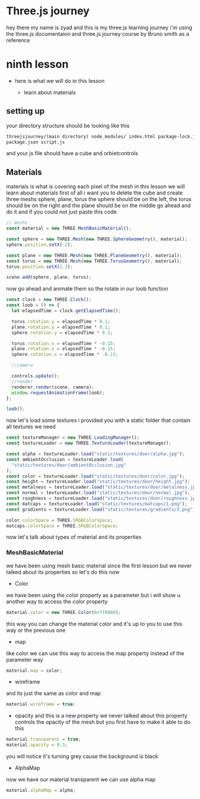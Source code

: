 # Three.js journey

hey there my name is zyad and this is my three.js learning journey i'm using the three.js documentaion and three.js journey course by Bruno smith as a reference

# ninth lesson

- here is what we will do in this lesson

  - learn about materials

## setting up

your directory structure should be looking like this

```html
threejsjourney/(main directory) node_modules/ index.html package-lock.json
package.json script.js
```

and your js file should have a cube and orbietcontrols

## Materials

materials is what is covering each pixel of the mesh in this lesson we will learn about materials first of all i want you to delete the cube and create three meshs sphere, plane, torus the sphere should be on the left, the torus should be on the right and the plane should be on the middle go ahead and do it and if you could not just paste this code

```js
// meshs
const material = new THREE.MeshBasicMaterial();

const sphere = new THREE.Mesh(new THREE.SphereGeometry(), material);
sphere.position.setX(-2);

const plane = new THREE.Mesh(new THREE.PlaneGeometry(), material);
const torus = new THREE.Mesh(new THREE.TorusGeometry(), material);
torus.position.setX(2.3);

scene.add(sphere, plane, torus);
```

now go ahead and animate them so the rotate in our loob function

```js
const clock = new THREE.Clock();
const loob = () => {
  let elapsedTime = clock.getElapsedTime();

  torus.rotation.y = elapsedTime * 0.1;
  plane.rotation.y = elapsedTime * 0.1;
  sphere.rotation.y = elapsedTime * 0.1;

  torus.rotation.x = elapsedTime * -0.15;
  plane.rotation.x = elapsedTime * -0.15;
  sphere.rotation.x = elapsedTime * -0.15;

  //camera

  controls.update();
  //render
  renderer.render(scene, camera);
  window.requestAnimationFrame(loob);
};

loob();
```

now let's load some textures i provided you with a static folder that contain all textures we need

```js
const textureManager = new THREE.LoadingManager();
const textureLoader = new THREE.TextureLoader(textureManager);

const alpha = textureLoader.load("static/textures/door/alpha.jpg");
const ambientOcclusion = textureLoader.load(
  "static/textures/door/ambientOcclusion.jpg"
);
const color = textureLoader.load("static/textures/door/color.jpg");
const height = textureLoader.load("static/textures/door/height.jpg");
const metalness = textureLoader.load("static/textures/door/metalness.jpg");
const normal = textureLoader.load("static/textures/door/normal.jpg");
const roughness = textureLoader.load("static/textures/door/roughness.jpg");
const matcaps = textureLoader.load("static/textures/matcaps/1.png");
const gradients = textureLoader.load("static/textures/gradients/3.png");

color.colorSpace = THREE.SRGBColorSpace;
matcaps.colorSpace = THREE.SRGBColorSpace;
```

now let's talk about types of material and its properties

### MeshBasicMaterial

we have been using mesh basic material since the first lesson but we never talked about its properties so let's do this now

- Color

we have been using the color property as a parameter but i will show u another way to access the color property

```js
material.color = new THREE.Color(0xff0000);
```

this way you can change the material color and it's up to you to use this way or the previous one

- map

like color we can use this way to access the map property instead of the parameter way

```js
material.map = color;
```

- wireframe

and its just the same as color and map

```js
material.wireframe = true;
```

- opacity
  and this is a new property we never talked about this property controls the opacity of the mesh but you first have to make it able to do this

```js
material.transparent = true;
material.opacity = 0.3;
```

you will notice it's turning grey cause the background is black

- AlphaMap

now we have our material transparent we can use alpha map

```js
material.alphaMap = alpha;
```
